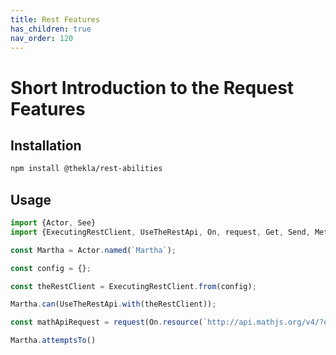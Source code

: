 ```yaml
---
title: Rest Features
has_children: true
nav_order: 120
---
```


# Short Introduction to the Request Features

## Installation

````bash
npm install @thekla/rest-abilities
````

## Usage

````typescript
import {Actor, See}                                                         from "@thekla/core";
import {ExecutingRestClient, UseTheRestApi, On, request, Get, Send, Method, Response} from "@thekla/rest-abilities";

const Martha = Actor.named(`Martha`);

const config = {};

const theRestClient = ExecutingRestClient.from(config);

Martha.can(UseTheRestApi.with(theRestClient));

const mathApiRequest = request(On.resource(`http://api.mathjs.org/v4/?expr=2*(7-3)`));

Martha.attemptsTo()

````

